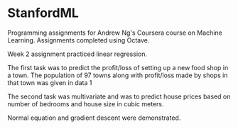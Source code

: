 # StanfordML
Programming assignments for Andrew Ng's Coursera course on Machine Learning. Assignments completed using Octave. 

Week 2 assignment practiced linear regression. 

The first task was to predict the profit/loss of setting up a new food shop in a town. The population of 97 towns along with profit/loss made by shops in that town was given in data 1

The second task was multivariate and was to predict house prices based on number of bedrooms and house size in cubic meters. 

Normal equation and gradient descent were demonstrated. 
